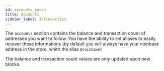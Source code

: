 ```yaml
---
id: accounts_intro
title: Accounts
sidebar_label: Introduction
---
```


The `accounts` section contains the balance and transaction count of addresses you want to follow. You have the ability to set aliases to easily recover these informations (by default you will always have your coinbase address in the store, whith the alias `@coinbase`)

The balance and transaction count values are only updated upon new blocks.

